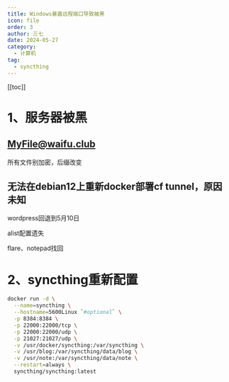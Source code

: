 ```yaml
---
title: Windows暴露远程端口导致被黑
icon: file
order: 3
author: 三七
date: 2024-05-27
category:
  - 计算机
tag:
  - syncthing
---
```

[[toc]]

<!-- more --> 

# 1、服务器被黑 

## **MyFile@waifu.club**

所有文件别加密，后缀改变

## 无法在debian12上重新docker部署cf tunnel，原因未知

wordpress回退到5月10日

alist配置遗失

flare、notepad找回

# 2、syncthing重新配置

```sh
docker run -d \
  --name=syncthing \
  --hostname=5600Linux `#optional` \
  -p 8384:8384 \
  -p 22000:22000/tcp \
  -p 22000:22000/udp \
  -p 21027:21027/udp \
  -v /usr/docker/syncthing:/var/syncthing \
  -v /usr/blog:/var/syncthing/data/blog \
  -v /usr/note:/var/syncthing/data/note \
  --restart=always \
  syncthing/syncthing:latest
```

